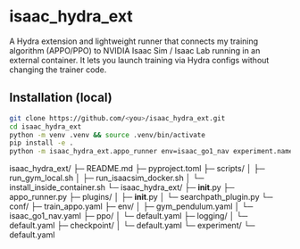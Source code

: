 # isaac_hydra_ext

A Hydra extension and lightweight runner that connects my training algorithm (APPO/PPO) to NVIDIA Isaac Sim / Isaac Lab running in an external container. It lets you launch training via Hydra configs without changing the trainer code.

## Installation (local)

```bash
git clone https://github.com/<you>/isaac_hydra_ext.git
cd isaac_hydra_ext
python -m venv .venv && source .venv/bin/activate
pip install -e .
python -m isaac_hydra_ext.appo_runner env=isaac_go1_nav experiment.name=local_test

```
isaac_hydra_ext/
├─ README.md
├─ pyproject.toml
├─ scripts/
│  ├─ run_gym_local.sh
│  ├─ run_isaacsim_docker.sh
│  └─ install_inside_container.sh
└─ isaac_hydra_ext/
   ├─ __init__.py
   ├─ appo_runner.py
   ├─ plugins/
   │  ├─ __init__.py
   │  └─ searchpath_plugin.py
   └─ conf/
      ├─ train_appo.yaml
      ├─ env/
      │  ├─ gym_pendulum.yaml
      │  └─ isaac_go1_nav.yaml
      ├─ ppo/
      │  └─ default.yaml
      ├─ logging/
      │  └─ default.yaml
      ├─ checkpoint/
      │  └─ default.yaml
      └─ experiment/
         └─ default.yaml
```

